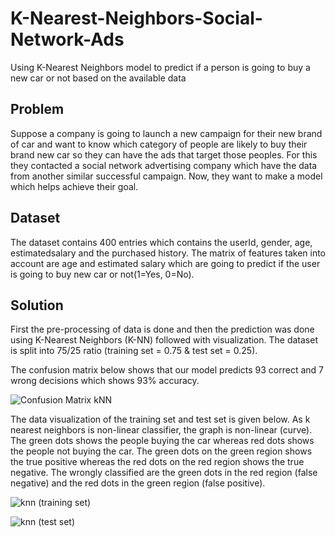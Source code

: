 # K-Nearest-Neighbors-Social-Network-Ads

Using K-Nearest Neighbors model to predict if a person is going to buy a new car or not based on the available data

## Problem

Suppose a company is going to launch a new campaign for their new brand of car and want to know which category of people are likely to buy their brand new car so they can have the ads that target those peoples. For this they contacted a social network advertising company which have the data from another similar successful campaign. Now, they want to make a model which helps achieve their goal.

## Dataset

The dataset contains 400 entries which contains the userId, gender, age, estimatedsalary and the purchased history. The matrix of features taken into account are age and estimated salary which are going to predict if the user is going to buy new car or not(1=Yes, 0=No).

## Solution

First the pre-processing of data is done and then the prediction was done using K-Nearest Neighbors (K-NN) followed with visualization. The dataset is split into 75/25 ratio (training set = 0.75 & test set = 0.25).

The confusion matrix below shows that our model predicts 93 correct and 7 wrong decisions which shows 93% accuracy.

![Confusion Matrix kNN](https://user-images.githubusercontent.com/14214659/71401283-0b6af280-2632-11ea-9c5f-35aa96fb6209.png)

The data visualization of the training set and test set is given below. As k nearest neighbors is non-linear classifier, the graph is non-linear (curve). The green dots shows the people buying the car whereas red dots shows the people not buying the car. The green dots on the green region shows the true positive  whereas the red dots on the red region shows the true negative. The wrongly classified are the green dots in the red region (false negative) and the red dots in the green region (false positive).

![knn (training set)](https://user-images.githubusercontent.com/14214659/71401686-41f53d00-2633-11ea-9f95-2bc98092e0fa.png)

![knn (test set)](https://user-images.githubusercontent.com/14214659/71401736-63562900-2633-11ea-8765-a7a8efe67c83.png)
